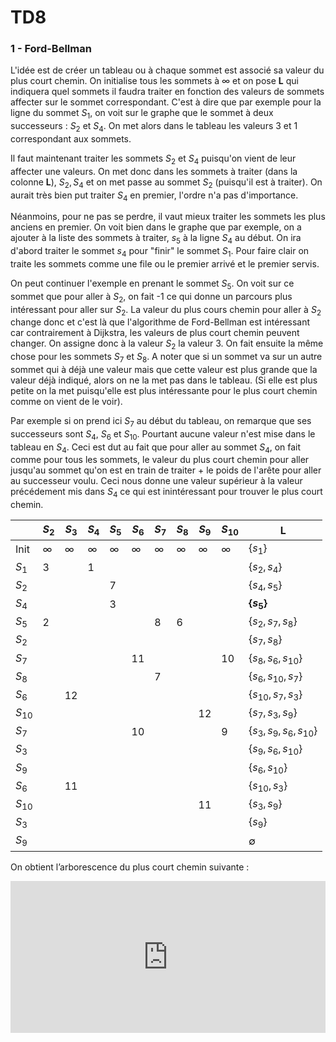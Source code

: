 # TD8

### 1 - Ford-Bellman

 L'idée est de créer un tableau ou à chaque sommet est associé sa valeur du plus court chemin. On initialise tous les sommets à $\infty$ et on pose **L** qui indiquera quel sommets il faudra traiter en fonction des valeurs de sommets affecter sur le sommet correspondant. C'est à dire que par exemple pour la ligne du sommet $S_1$, on voit sur le graphe que le sommet à deux successeurs : $S_2$ et $S_4$. On met alors dans le tableau les valeurs 3 et 1 correspondant aux sommets. 

Il faut maintenant traiter les sommets $S_2$ et $S_4$ puisqu'on vient de leur affecter une valeurs. On met donc dans les sommets à traiter (dans la colonne **L**), ${S_2, S_4}$ et on met passe au sommet $S_2$ (puisqu'il est à traiter). On aurait très bien put traiter $S_4$ en premier, l'ordre n'a pas d'importance. 

Néanmoins, pour ne pas se perdre, il vaut mieux traiter les sommets les plus anciens en premier. On voit bien dans le graphe que par exemple, on a ajouter à la liste des sommets à traiter, $s_5$ à la ligne $S_4$ au début. On ira d'abord traiter le sommet $s_4$ pour "finir" le sommet $S_1$. Pour faire clair on traite les sommets comme une file ou le premier arrivé et le premier servis.

On peut continuer l'exemple en prenant le sommet $S_5$. On voit sur ce sommet que pour aller à $S_2$, on fait -1 ce qui donne un parcours plus intéressant pour aller sur $S_2$. La valeur du plus cours chemin pour aller à $S_2$ change donc et c'est là que l'algorithme de Ford-Bellman est intéressant car contrairement à Dijkstra, les valeurs de plus court chemin peuvent changer. On assigne donc à la valeur $S_2$ la valeur 3. On fait ensuite la même chose pour les sommets $S_7$ et $S_8$. 
A noter que si un sommet va sur un autre sommet qui à déjà une valeur mais que cette valeur est plus grande que la valeur déjà indiqué, alors on ne la met pas dans le tableau. (Si elle est plus petite on la met puisqu'elle est plus intéressante pour le plus court chemin comme on vient de le voir). 

Par exemple si on prend ici  $S_7$ au début du tableau, on remarque que ses successeurs sont $S_4$, $S_6$ et $S_{10}$. Pourtant aucune valeur n'est mise dans le tableau en $S_4$. Ceci est dut au fait que pour aller au sommet $S_4$, on fait comme pour tous les sommets, le valeur du plus court chemin pour aller jusqu'au sommet qu'on est en train  de traiter + le poids de l'arête pour aller au successeur voulu. Ceci nous donne une valeur supérieur à la valeur précédement mis dans $S_4$ ce qui est inintéressant pour trouver le plus court chemin. 

|          | $S_2$    | $S_3$    | $S_4$    | $S_5$    | $S_6$    | $S_7$    | $S_8$    | $S_9$    | $S_{10}$ | L                        |
| -------- | -------- | -------- | -------- | -------- | -------- | -------- | -------- | -------- | -------- | ------------------------ |
| Init     | $\infty$ | $\infty$ | $\infty$ | $\infty$ | $\infty$ | $\infty$ | $\infty$ | $\infty$ | $\infty$ | $\{s_1\}$                |
| $S_1$    | 3        |          | 1        |          |          |          |          |          |          | $\{s_2,s_4\}$            |
| $S_2$    |          |          |          | 7        |          |          |          |          |          | $\{s_4,s_5\}$            |
| $S_4$    |          |          |          | 3        |          |          |          |          |          | **$\{s_5\}$**            |
| $S_5$    | 2        |          |          |          |          | 8        | 6        |          |          | $\{s_2,s_7,s_8\}$        |
| $S_2$    |          |          |          |          |          |          |          |          |          | $\{s_7,s_8\}$            |
| $S_7$    |          |          |          |          | 11       |          |          |          | 10       | $\{s_8,s_6,s_{10}\}$     |
| $S_8$    |          |          |          |          |          | 7        |          |          |          | $\{s_6,s_{10},s_7\}$     |
| $S_6$    |          | 12       |          |          |          |          |          |          |          | $\{s_{10},s_7,s_3\}$     |
| $S_{10}$ |          |          |          |          |          |          |          | 12       |          | $\{s_7,s_3,s_9\}$        |
| $S_7$    |          |          |          |          | 10       |          |          |          | 9        | $\{s_3,s_9,s_6,s_{10}\}$ |
| $S_3$    |          |          |          |          |          |          |          |          |          | $\{s_9,s_6,s_{10}\}$     |
| $S_9$    |          |          |          |          |          |          |          |          |          | $\{s_6,s_{10}\}$         |
| $S_6$    |          | 11       |          |          |          |          |          |          |          | $\{s_{10},s_3\}$         |
| $S_{10}$ |          |          |          |          |          |          |          | 11       |          | $\{s_3,s_9\}$            |
| $S_3$    |          |          |          |          |          |          |          |          |          | $\{s_9\}$                |
| $S_9$    |          |          |          |          |          |          |          |          |          | $\emptyset$              |

On obtient l’arborescence du plus court chemin suivante :

<iframe frameborder="0" style="width:100%;height:243px;" src="https://viewer.diagrams.net/?highlight=0000ff&edit=_blank&layers=1&nav=1#R7Vpbb5swGP01PFYCbCA8Nmm77qZNyrTt1QEXWB2cOSYh%2B%2FUz2A6QW5m0FWsheQDOZ%2BPLd86R%2FCUWmC3LNwyt0o80xsRy7bi0wJ3lug7wgbhUyE4iQQAlkLAsVo0aYJ79whJ0bYUWWYzXnYacUsKzVReMaJ7jiHcwxBjddps9UdIddYUSfATMI0SO0W9ZzFOJTjy7wR9xlqR6ZMdWkQWKnhNGi1yNZ7nADauvDC%2BRfpdqv05RTLctCNxbYMYo5fJuWc4wqfZWb5vs93Amup83wznv0yF%2F%2F303CcG76FP5%2BfHL181bn4U3QCVrg0iB9Trq2fKd3iEciw1TjznNxWVaLxtXL7bFE2U8pQnNEflA6UqAjgB%2FYM53Kt2o4FRAKV8SFV1zRp%2F3Gw73yIwSyuphwUP9ERE5oWoWZ1euoDUtWIQvLVetjiOWYH6pIdhnSDAf0yXmbCc6MkwQzzbdmSBFwWTfrkmDuFGZ%2BJOsuCey4hMx4ekTFWtup8f%2FWVAduFnX%2B30rGrj%2BqmyCtX70zjag3uMW5CfVda6HWxcLjTkaE0tqwS1Uzk3DByziuORdDiCSJbm4j0QasZjadIMZz4Qyb1VgmcUxqemGxcLQon5VRbgVzXJeb7o3tby76l2CYXLxLXqdJ1M1Ei4v0%2Bk4%2BbqDoxStHM8N1PO28Q9fQWnLOqD9r%2BjiX5eIQV8Re4OKGBgoYjiKWInWM03Ek%2BsSsddXxMGQItbpHrNy0DAc1Fo9A63VG61VRkFomrUGBtLFHekio557QBd7YLrAU6ev%2F9jzw56eD8%2Fk8ZU8PzRQxJNRxKdFDODQIr6uwhbUpdMXRTxoYQte1yGnf1aGPeQ4BlprMFqrsk3fNGu9rnIj7FtuhIOWG6GJ5UZ%2FFLGMBhPDzsTQxBIKGOkio%2BHhmXhounjXVQeFQV%2FPH7QOCk0sbFW%2Fjo4qrk0%2F6KoYnqhsTV7V9E2soYQjXZTpw5fp8pdMXzw2fzyqY61%2Fd4H73w%3D%3D"></iframe>

